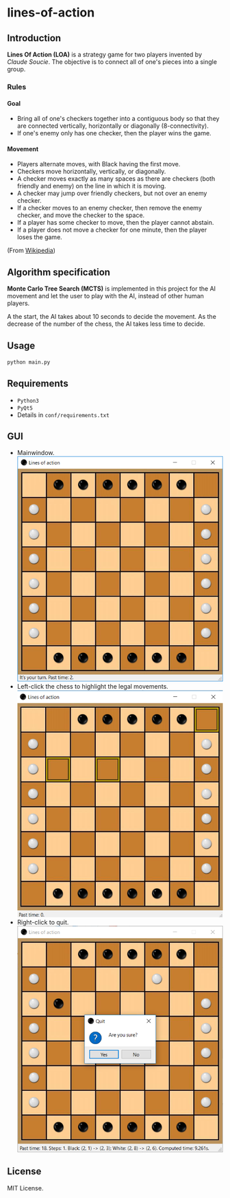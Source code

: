 # lines-of-action

## Introduction

**Lines Of Action (LOA)** is a strategy game for two players invented by *Claude Soucie*. The objective is to connect all of one's pieces into a single group.

### Rules

#### Goal

- Bring all of one's checkers together into a contiguous body so that they are connected vertically, horizontally or diagonally (8-connectivity). 
- If one's enemy only has one checker, then the player wins the game.

#### Movement

- Players alternate moves, with Black having the first move.
- Checkers move horizontally, vertically, or diagonally.
- A checker moves exactly as many spaces as there are checkers (both friendly and enemy) on the line in which it is moving.
- A checker may jump over friendly checkers, but not over an enemy checker.
- If a checker moves to an enemy checker, then remove the enemy checker, and move the checker to the space.
- If a player has some checker to move, then the player cannot abstain.
- If a player does not move a checker for one minute, then the player loses the game.

(From [Wikipedia](<https://en.wikipedia.org/wiki/Lines_of_Action>))

## Algorithm specification

**Monte Carlo Tree Search (MCTS)** is implemented in this project for the AI movement and let the user to play with the AI, instead of other human players. 

A the start, the AI takes about 10 seconds to decide the movement. As the decrease of the number of the chess, the AI takes less time to decide.

## Usage 

``` python
python main.py
```

## Requirements

- `Python3`
- `PyQt5`
- Details in `conf/requirements.txt`

## GUI

- Mainwindow.
  ![image](https://github.com/Oscarshu0719/lines-of-action/blob/master/readme_img/main_window.PNG)
- Left-click the chess to highlight the legal movements.
  ![image](https://github.com/Oscarshu0719/lines-of-action/blob/master/readme_img/highlight_grid.PNG)
- Right-click to quit.
  ![image](https://github.com/Oscarshu0719/lines-of-action/blob/master/readme_img/right_click.PNG)

## License

MIT License.

